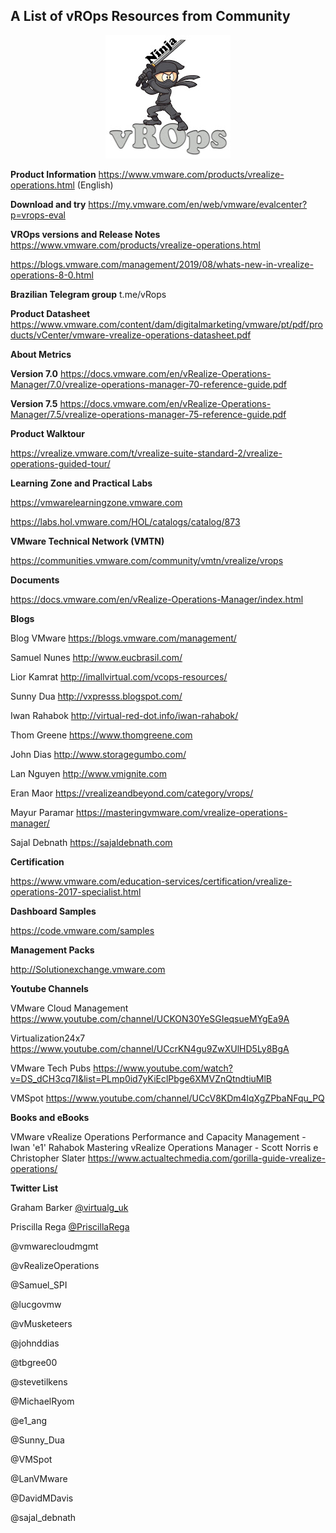 ## A List of vROps Resources from Community 


<p align="center">
   <img src="https://github.com/bethsouza/vROps/blob/master/vRops.jpg">
</p>


**Product Information**
https://www.vmware.com/products/vrealize-operations.html (English)

**Download and try** https://my.vmware.com/en/web/vmware/evalcenter?p=vrops-eval

**VROps versions and Release Notes**
https://www.vmware.com/products/vrealize-operations.html

https://blogs.vmware.com/management/2019/08/whats-new-in-vrealize-operations-8-0.html

**Brazilian Telegram group**  t.me/vRops

**Product Datasheet**
https://www.vmware.com/content/dam/digitalmarketing/vmware/pt/pdf/products/vCenter/vmware-vrealize-operations-datasheet.pdf

**About Metrics**

**Version 7.0** https://docs.vmware.com/en/vRealize-Operations-Manager/7.0/vrealize-operations-manager-70-reference-guide.pdf

**Version 7.5** https://docs.vmware.com/en/vRealize-Operations-Manager/7.5/vrealize-operations-manager-75-reference-guide.pdf


**Product Walktour**

https://vrealize.vmware.com/t/vrealize-suite-standard-2/vrealize-operations-guided-tour/


**Learning Zone and Practical Labs**

https://vmwarelearningzone.vmware.com

https://labs.hol.vmware.com/HOL/catalogs/catalog/873


**VMware Technical Network (VMTN)**

https://communities.vmware.com/community/vmtn/vrealize/vrops


**Documents**

https://docs.vmware.com/en/vRealize-Operations-Manager/index.html


**Blogs**

Blog VMware https://blogs.vmware.com/management/

Samuel Nunes http://www.eucbrasil.com/ 

Lior Kamrat http://imallvirtual.com/vcops-resources/

Sunny Dua http://vxpresss.blogspot.com/

Iwan Rahabok http://virtual-red-dot.info/iwan-rahabok/

Thom Greene https://www.thomgreene.com

John Dias http://www.storagegumbo.com/

Lan Nguyen http://www.vmignite.com

Eran Maor https://vrealizeandbeyond.com/category/vrops/

Mayur Paramar https://masteringvmware.com/vrealize-operations-manager/

Sajal Debnath  https://sajaldebnath.com


**Certification**

https://www.vmware.com/education-services/certification/vrealize-operations-2017-specialist.html


**Dashboard Samples**

https://code.vmware.com/samples


**Management Packs**

http://Solutionexchange.vmware.com


**Youtube Channels**

VMware Cloud Management https://www.youtube.com/channel/UCKON30YeSGIeqsueMYgEa9A

Virtualization24x7  https://www.youtube.com/channel/UCcrKN4gu9ZwXUlHD5Ly8BgA

VMware Tech Pubs https://www.youtube.com/watch?v=DS_dCH3cq7I&list=PLmp0id7yKiEclPbge6XMVZnQtndtiuMlB

VMSpot https://www.youtube.com/channel/UCcV8KDm4lqXgZPbaNFqu_PQ


**Books and eBooks**

VMware vRealize Operations Performance and Capacity Management - Iwan 'e1' Rahabok
Mastering vRealize Operations Manager - Scott Norris e Christopher Slater 
https://www.actualtechmedia.com/gorilla-guide-vrealize-operations/


**Twitter List**


Graham Barker [@virtualg_uk](https://twitter.com/virtualg_uk)

Priscilla Rega [@PriscillaRega](https://twitter.com/PriscillaRega)

@vmwarecloudmgmt

@vRealizeOperations

@Samuel_SPI 

@lucgovmw

@vMusketeers

@johnddias 

@tbgree00

@stevetilkens

@MichaelRyom

@e1_ang

@Sunny_Dua

@VMSpot

@LanVMware 

@DavidMDavis

@sajal_debnath

